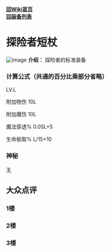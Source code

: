 [**回Wiki首页**](../README.md)   
[**回装备列表**](index.md)
# 探险者短杖
![image](https://user-images.githubusercontent.com/35645329/193939901-60accc41-618a-414f-8ab6-35cbb296d0a3.png) **介绍：** 探险者的标准装备
### 计算公式（共通的百分比乘部分省略）
LV.L   

附加物伤 10L   

附加魔伤 10L   

魔法穿透% 0.05L+5    

生命偷取% L/15+10   

### 神秘
无

## 大众点评
### 1楼 

### 2楼 

### 3楼 
